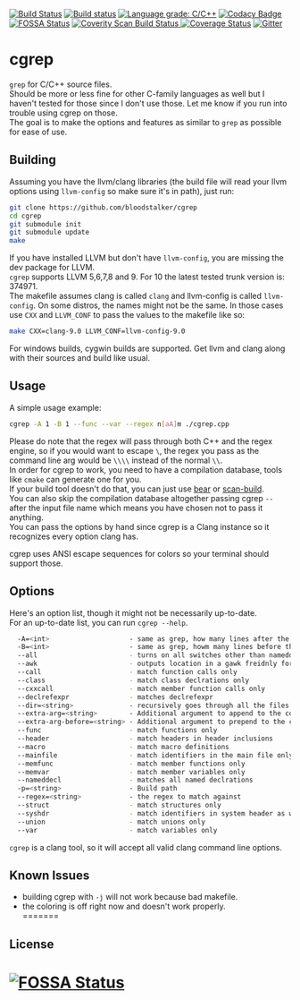 [![Build Status](https://travis-ci.org/bloodstalker/cgrep.svg?branch=master)](https://travis-ci.org/bloodstalker/cgrep)
[![Build status](https://ci.appveyor.com/api/projects/status/caab8oxmgljb87te?svg=true)](https://ci.appveyor.com/project/bloodstalker/cgrep)
[![Language grade: C/C++](https://img.shields.io/lgtm/grade/cpp/g/bloodstalker/cgrep.svg?logo=lgtm&logoWidth=18)](https://lgtm.com/projects/g/bloodstalker/cgrep/context:cpp)
[![Codacy Badge](https://api.codacy.com/project/badge/Grade/726c70d0e3294f149036fa6134998fe8)](https://www.codacy.com/manual/bloodstalker/cgrep?utm_source=github.com&amp;utm_medium=referral&amp;utm_content=bloodstalker/cgrep&amp;utm_campaign=Badge_Grade)
[![FOSSA Status](https://app.fossa.io/api/projects/git%2Bgithub.com%2Fbloodstalker%2Fcgrep.svg?type=shield)](https://app.fossa.io/projects/git%2Bgithub.com%2Fbloodstalker%2Fcgrep?ref=badge_shield)
<a href="https://scan.coverity.com/projects/bloodstalker-cgrep">
  <img alt="Coverity Scan Build Status"
       src="https://scan.coverity.com/projects/19431/badge.svg"/>
</a>
[![Coverage Status](https://coveralls.io/repos/github/bloodstalker/cgrep/badge.svg?branch=master)](https://coveralls.io/github/bloodstalker/cgrep?branch=master)
[![Gitter](https://badges.gitter.im/mutatortools/community.svg)](https://gitter.im/mutatortools/community?utm_source=badge&utm_medium=badge&utm_campaign=pr-badge)

# cgrep
`grep` for C/C++ source files.<br/>
Should be more or less fine for other C-family languages as well but I haven't tested for those since I don't use those. Let me know if you run into trouble using cgrep on those.<br/>
The goal is to make the options and features as similar to `grep` as possible for ease of use.<br/>

## Building
Assuming you have the llvm/clang libraries (the build file will read your llvm options using `llvm-config` so make sure it's in path), just run:<br/>
```bash
git clone https://github.com/bloodstalker/cgrep
cd cgrep
git submodule init
git submodule update
make
```
If you have installed LLVM but don't have `llvm-config`, you are missing the dev package for LLVM.<br/>
`cgrep` supports LLVM 5,6,7,8 and 9. For 10 the latest tested trunk version is: 374971.<br/>
The makefile assumes clang is called `clang` and llvm-config is called `llvm-config`. On some distros, the names might not be the same. In those cases use `CXX` and `LLVM_CONF` to pass the values to the makefile like so:<br/>
```bash
make CXX=clang-9.0 LLVM_CONF=llvm-config-9.0
```
For windows builds, cygwin builds are supported. Get llvm and clang along with their sources and build like usual.<br/>

## Usage
A simple usage example:<br/>
```bash
cgrep -A 1 -B 1 --func --var --regex n[aA]m ./cgrep.cpp
```
Please do note that the regex will pass through both C++ and the regex engine, so if you would want to escape `\`, the regex you pass as the command line arg would be `\\\\` instead of the normal `\\`.<br/>
In order for cgrep to work, you need to have a compilation database, tools like `cmake` can generate one for you.<br/>
If your build tool doesn't do that, you can just use [bear](https://github.com/rizsotto/Bear) or [scan-build](https://github.com/rizsotto/scan-build).<br/>
You can also skip the compilation database altogether passing cgrep `--` after the input file name which means you have chosen not to pass it anything.<br/>
You can pass the options by hand since cgrep is a Clang instance so it recognizes every option clang has.<br/>

cgrep uses ANSI escape sequences for colors so your terminal should support those.<br/>

## Options
Here's an option list, though it might not be necessarily up-to-date.<br/>
For an up-to-date list, you can run `cgrep --help`.<br/>

```bash
  -A=<int>                    - same as grep, how many lines after the matched line to print
  -B=<int>                    - same as grep, howm many lines before the matched line to print
  --all                       - turns on all switches other than nameddecl
  --awk                       - outputs location in a gawk freidnly format
  --call                      - match function calls only
  --class                     - match class declrations only
  --cxxcall                   - match member function calls only
  --declrefexpr               - matches declrefexpr
  --dir=<string>              - recursively goes through all the files and directories. assumes compilation databases are present for all source files.
  --extra-arg=<string>        - Additional argument to append to the compiler command line
  --extra-arg-before=<string> - Additional argument to prepend to the compiler command line
  --func                      - match functions only
  --header                    - match headers in header inclusions
  --macro                     - match macro definitions
  --mainfile                  - match identifiers in the main file only
  --memfunc                   - match member functions only
  --memvar                    - match member variables only
  --nameddecl                 - matches all named declrations
  -p=<string>                 - Build path
  --regex=<string>            - the regex to match against
  --struct                    - match structures only
  --syshdr                    - match identifiers in system header as well
  --union                     - match unions only
  --var                       - match variables only
```
`cgrep` is a clang tool, so it will accept all valid clang command line options.<br/>

## Known Issues
* building cgrep with `-j` will not work because bad makefile.<br/>
* the coloring is off right now and doesn't work properly.<br/>
=======

## License
[![FOSSA Status](https://app.fossa.io/api/projects/git%2Bgithub.com%2Fbloodstalker%2Fcgrep.svg?type=large)](https://app.fossa.io/projects/git%2Bgithub.com%2Fbloodstalker%2Fcgrep?ref=badge_large)
=======
